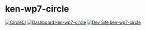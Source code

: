 # ken-wp7-circle

[![CircleCI](https://circleci.com/gh/marfillaster/ken-wp7-circle.svg?style=shield)](https://circleci.com/gh/marfillaster/ken-wp7-circle)
[![Dashboard ken-wp7-circle](https://img.shields.io/badge/dashboard-ken_wp7_circle-yellow.svg)](https://dashboard.pantheon.io/sites/bb254186-0476-47f2-a55e-dc699526d4de#dev/code)
[![Dev Site ken-wp7-circle](https://img.shields.io/badge/site-ken_wp7_circle-blue.svg)](http://dev-ken-wp7-circle.pantheonsite.io/)